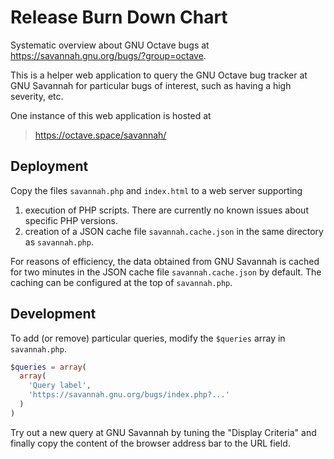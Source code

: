 # Release Burn Down Chart

Systematic overview about GNU Octave bugs at
<https://savannah.gnu.org/bugs/?group=octave>.

This is a helper web application to query the GNU Octave bug tracker at
GNU Savannah for particular bugs of interest, such as having a high severity,
etc.

One instance of this web application is hosted at

> <https://octave.space/savannah/>

## Deployment

Copy the files `savannah.php` and `index.html` to a web server supporting
1. execution of PHP scripts.
   There are currently no known issues about specific PHP versions.
2. creation of a JSON cache file `savannah.cache.json`
   in the same directory as `savannah.php`.

For reasons of efficiency, the data obtained from GNU Savannah is cached for
two minutes in the JSON cache file `savannah.cache.json` by default.
The caching can be configured at the top of `savannah.php`.

## Development

To add (or remove) particular queries, modify the `$queries` array in
`savannah.php`.
```php
$queries = array(
  array(
    'Query label',
    'https://savannah.gnu.org/bugs/index.php?...'
  )
)
```
Try out a new query at GNU Savannah by tuning the "Display Criteria"
and finally copy the content of the browser address bar to the URL field.
